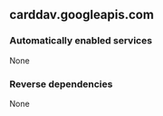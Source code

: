 ## carddav.googleapis.com

### Automatically enabled services

None

### Reverse dependencies

None
